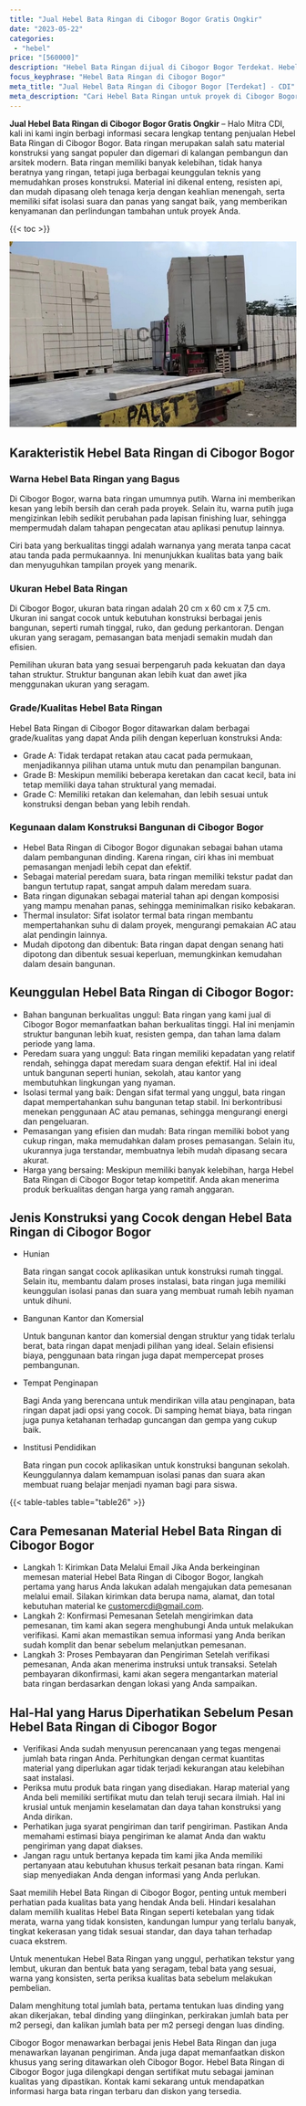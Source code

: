 ```yaml
---
title: "Jual Hebel Bata Ringan di Cibogor Bogor Gratis Ongkir"
date: "2023-05-22"
categories:
 - "hebel"
price: "[560000]"
description: "Hebel Bata Ringan dijual di Cibogor Bogor Terdekat. Hebel Bata Ringan ini sering digunakan dalam proyek pembangunan sebagai material dinding yang kokoh dan tahan lama. Hubungi kami untuk informasi lebih lanjut."
focus_keyphrase: "Hebel Bata Ringan di Cibogor Bogor"
meta_title: "Jual Hebel Bata Ringan di Cibogor Bogor [Terdekat] - CDI"
meta_description: "Cari Hebel Bata Ringan untuk proyek di Cibogor Bogor? Kami memiliki Hebel Bata Ringan berkualitas untuk material dinding. Segera dapatkan penawaran terbaik."
---
```


**Jual Hebel Bata Ringan di Cibogor Bogor Gratis Ongkir** – Halo Mitra CDI, kali ini kami ingin berbagi informasi secara lengkap tentang penjualan Hebel Bata Ringan di Cibogor Bogor. Bata ringan merupakan salah satu material konstruksi yang sangat populer dan digemari di kalangan pembangun dan arsitek modern. Bata ringan memiliki banyak kelebihan, tidak hanya beratnya yang ringan, tetapi juga berbagai keunggulan teknis yang memudahkan proses konstruksi. Material ini dikenal enteng, resisten api, dan mudah dipasang oleh tenaga kerja dengan keahlian menengah, serta memiliki sifat isolasi suara dan panas yang sangat baik, yang memberikan kenyamanan dan perlindungan tambahan untuk proyek Anda.

{{< toc >}}

![Jual Hebel Bata Ringan di Cibogor Bogor Gratis Ongkir](/images/hebel/hebel-bataringan-14.jpg)

## Karakteristik Hebel Bata Ringan di Cibogor Bogor

### Warna Hebel Bata Ringan yang Bagus

Di Cibogor Bogor, warna bata ringan umumnya putih. Warna ini memberikan kesan yang lebih bersih dan cerah pada proyek. Selain itu, warna putih juga mengizinkan lebih sedikit perubahan pada lapisan finishing luar, sehingga mempermudah dalam tahapan pengecatan atau aplikasi penutup lainnya.

Ciri bata yang berkualitas tinggi adalah warnanya yang merata tanpa cacat atau tanda pada permukaannya. Ini menunjukkan kualitas bata yang baik dan menyuguhkan tampilan proyek yang menarik.

### Ukuran Hebel Bata Ringan

Di Cibogor Bogor, ukuran bata ringan adalah 20 cm x 60 cm x 7,5 cm. Ukuran ini sangat cocok untuk kebutuhan konstruksi berbagai jenis bangunan, seperti rumah tinggal, ruko, dan gedung perkantoran. Dengan ukuran yang seragam, pemasangan bata menjadi semakin mudah dan efisien.

Pemilihan ukuran bata yang sesuai berpengaruh pada kekuatan dan daya tahan struktur. Struktur bangunan akan lebih kuat dan awet jika menggunakan ukuran yang seragam.

### Grade/Kualitas Hebel Bata Ringan

Hebel Bata Ringan di Cibogor Bogor ditawarkan dalam berbagai grade/kualitas yang dapat Anda pilih dengan keperluan konstruksi Anda:

*   Grade A: Tidak terdapat retakan atau cacat pada permukaan, menjadikannya pilihan utama untuk mutu dan penampilan bangunan.
*   Grade B: Meskipun memiliki beberapa keretakan dan cacat kecil, bata ini tetap memiliki daya tahan struktural yang memadai.
*   Grade C: Memiliki retakan dan kelemahan, dan lebih sesuai untuk konstruksi dengan beban yang lebih rendah.

### Kegunaan dalam Konstruksi Bangunan di Cibogor Bogor

*   Hebel Bata Ringan di Cibogor Bogor digunakan sebagai bahan utama dalam pembangunan dinding. Karena ringan, ciri khas ini membuat pemasangan menjadi lebih cepat dan efektif.
*   Sebagai material peredam suara, bata ringan memiliki tekstur padat dan bangun tertutup rapat, sangat ampuh dalam meredam suara.
*   Bata ringan digunakan sebagai material tahan api dengan komposisi yang mampu menahan panas, sehingga meminimalkan risiko kebakaran.
*   Thermal insulator: Sifat isolator termal bata ringan membantu mempertahankan suhu di dalam proyek, mengurangi pemakaian AC atau alat pendingin lainnya.
*   Mudah dipotong dan dibentuk: Bata ringan dapat dengan senang hati dipotong dan dibentuk sesuai keperluan, memungkinkan kemudahan dalam desain bangunan.

## Keunggulan Hebel Bata Ringan di Cibogor Bogor:

*   Bahan bangunan berkualitas unggul: Bata ringan yang kami jual di Cibogor Bogor memanfaatkan bahan berkualitas tinggi. Hal ini menjamin struktur bangunan lebih kuat, resisten gempa, dan tahan lama dalam periode yang lama.
*   Peredam suara yang unggul: Bata ringan memiliki kepadatan yang relatif rendah, sehingga dapat meredam suara dengan efektif. Hal ini ideal untuk bangunan seperti hunian, sekolah, atau kantor yang membutuhkan lingkungan yang nyaman.
*   Isolasi termal yang baik: Dengan sifat termal yang unggul, bata ringan dapat mempertahankan suhu bangunan tetap stabil. Ini berkontribusi menekan penggunaan AC atau pemanas, sehingga mengurangi energi dan pengeluaran.
*   Pemasangan yang efisien dan mudah: Bata ringan memiliki bobot yang cukup ringan, maka memudahkan dalam proses pemasangan. Selain itu, ukurannya juga terstandar, membuatnya lebih mudah dipasang secara akurat.
*   Harga yang bersaing: Meskipun memiliki banyak kelebihan, harga Hebel Bata Ringan di Cibogor Bogor tetap kompetitif. Anda akan menerima produk berkualitas dengan harga yang ramah anggaran.

## Jenis Konstruksi yang Cocok dengan Hebel Bata Ringan di Cibogor Bogor

*   Hunian

    Bata ringan sangat cocok aplikasikan untuk konstruksi rumah tinggal. Selain itu, membantu dalam proses instalasi, bata ringan juga memiliki keunggulan isolasi panas dan suara yang membuat rumah lebih nyaman untuk dihuni.
*   Bangunan Kantor dan Komersial

    Untuk bangunan kantor dan komersial dengan struktur yang tidak terlalu berat, bata ringan dapat menjadi pilihan yang ideal. Selain efisiensi biaya, penggunaan bata ringan juga dapat mempercepat proses pembangunan.
*   Tempat Penginapan

    Bagi Anda yang berencana untuk mendirikan villa atau penginapan, bata ringan dapat jadi opsi yang cocok. Di samping hemat biaya, bata ringan juga punya ketahanan terhadap guncangan dan gempa yang cukup baik.
*   Institusi Pendidikan

    Bata ringan pun cocok aplikasikan untuk konstruksi bangunan sekolah. Keunggulannya dalam kemampuan isolasi panas dan suara akan membuat ruang belajar menjadi nyaman bagi para siswa.

{{< table-tables table="table26" >}}

## Cara Pemesanan Material Hebel Bata Ringan di Cibogor Bogor

*   Langkah 1: Kirimkan Data Melalui Email
Jika Anda berkeinginan memesan material Hebel Bata Ringan di Cibogor Bogor, langkah pertama yang harus Anda lakukan adalah mengajukan data pemesanan melalui email. Silakan kirimkan data berupa nama, alamat, dan total kebutuhan material ke customercdi@gmail.com.
*   Langkah 2: Konfirmasi Pemesanan
Setelah mengirimkan data pemesanan, tim kami akan segera menghubungi Anda untuk melakukan verifikasi. Kami akan memastikan semua informasi yang Anda berikan sudah komplit dan benar sebelum melanjutkan pemesanan.
*   Langkah 3: Proses Pembayaran dan Pengiriman
Setelah verifikasi pemesanan, Anda akan menerima instruksi untuk transaksi. Setelah pembayaran dikonfirmasi, kami akan segera mengantarkan material bata ringan berdasarkan dengan lokasi yang Anda sampaikan.

## Hal-Hal yang Harus Diperhatikan Sebelum Pesan Hebel Bata Ringan di Cibogor Bogor

*   Verifikasi Anda sudah menyusun perencanaan yang tegas mengenai jumlah bata ringan Anda. Perhitungkan dengan cermat kuantitas material yang diperlukan agar tidak terjadi kekurangan atau kelebihan saat instalasi.
*   Periksa mutu produk bata ringan yang disediakan. Harap material yang Anda beli memiliki sertifikat mutu dan telah teruji secara ilmiah. Hal ini krusial untuk menjamin keselamatan dan daya tahan konstruksi yang Anda dirikan.
*   Perhatikan juga syarat pengiriman dan tarif pengiriman. Pastikan Anda memahami estimasi biaya pengiriman ke alamat Anda dan waktu pengiriman yang dapat diakses.
*   Jangan ragu untuk bertanya kepada tim kami jika Anda memiliki pertanyaan atau kebutuhan khusus terkait pesanan bata ringan. Kami siap menyediakan Anda dengan informasi yang Anda perlukan.

Saat memilih Hebel Bata Ringan di Cibogor Bogor, penting untuk memberi perhatian pada kualitas bata yang hendak Anda beli. Hindari kesalahan dalam memilih kualitas Hebel Bata Ringan seperti ketebalan yang tidak merata, warna yang tidak konsisten, kandungan lumpur yang terlalu banyak, tingkat kekerasan yang tidak sesuai standar, dan daya tahan terhadap cuaca ekstrem.

Untuk menentukan Hebel Bata Ringan yang unggul, perhatikan tekstur yang lembut, ukuran dan bentuk bata yang seragam, tebal bata yang sesuai, warna yang konsisten, serta periksa kualitas bata sebelum melakukan pembelian.

Dalam menghitung total jumlah bata, pertama tentukan luas dinding yang akan dikerjakan, tebal dinding yang diinginkan, perkirakan jumlah bata per m2 persegi, dan kalikan jumlah bata per m2 persegi dengan luas dinding.

Cibogor Bogor menawarkan berbagai jenis Hebel Bata Ringan dan juga menawarkan layanan pengiriman. Anda juga dapat memanfaatkan diskon khusus yang sering ditawarkan oleh Cibogor Bogor. Hebel Bata Ringan di Cibogor Bogor juga dilengkapi dengan sertifikat mutu sebagai jaminan kualitas yang dipastikan. Kontak kami sekarang untuk mendapatkan informasi harga bata ringan terbaru dan diskon yang tersedia.